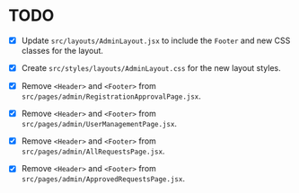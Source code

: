 # TODO

- [x] Update `src/layouts/AdminLayout.jsx` to include the `Footer` and new CSS classes for the layout.
- [x] Create `src/styles/layouts/AdminLayout.css` for the new layout styles.

- [x] Remove `<Header>` and `<Footer>` from `src/pages/admin/RegistrationApprovalPage.jsx`.
- [x] Remove `<Header>` and `<Footer>` from `src/pages/admin/UserManagementPage.jsx`.
- [x] Remove `<Header>` and `<Footer>` from `src/pages/admin/AllRequestsPage.jsx`.
- [x] Remove `<Header>` and `<Footer>` from `src/pages/admin/ApprovedRequestsPage.jsx`.
